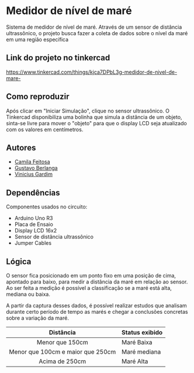 
# Medidor de nível de maré

Sistema de medidor de nível de maré. Através de um sensor de distância ultrassônico, o projeto busca fazer a coleta de dados sobre o nível da maré em uma região específica

## Link do projeto no tinkercad

https://www.tinkercad.com/things/kjca7DPbL3g-medidor-de-nivel-de-mare-

## Como reproduzir

Após clicar em "Iniciar Simulação", clique no sensor ultrassônico. O Tinkercad disponibiliza uma bolinha que simula a distância de um objeto, sinta-se livre para mover o "objeto" para que o display LCD seja atualizado com os valores em centímetros.

## Autores
- [Camila Feitosa](https://github.com/camfeitosa)
- [Gustavo Berlanga](https://www.github.com/berla1)
- [Vinicius Gardim](https://www.github.com/gardim1)

## Dependências

Componentes usados no circuito: 

- Arduino Uno R3
- Placa de Ensaio
- Display LCD 16x2
- Sensor de distância ultrassônico
- Jumper Cables

## Lógica

O sensor fica posicionado em um ponto fixo em uma posição de cima, apontado para baixo, para medir a distância da maré em relação ao sensor. Ao ser feita a medição é possível a classificação se a maré está alta, mediana ou baixa.

A partir da captura desses dados, é possível realizar estudos que analisam durante certo período de tempo as marés e chegar a conclusões concretas sobre a variação da maré.


| Distância | Status exibido |
|:----:| ----------------- | 
|Menor que 150cm| Maré Baixa |
|Menor que 100cm e maior que 250cm| Maré mediana | 
|Acima de 250cm| Maré Alta | 
